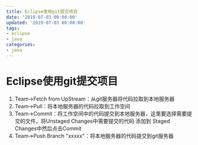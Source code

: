 ```yaml
---
title: Eclipse使用git提交项目
date: '2019-07-03 00:00:00'
updated: '2019-07-03 00:00:00'
tags:
- eclipse
- java
categories:
- java
---
```

# Eclipse使用git提交项目

1. Team->Fetch from UpStream：从git服务器将代码拉取到本地服务器
2. Team->Pull：将本地服务器的代码拉取到工作空间
3. Team->Commit：将工作空间中的代码提交到本地服务器，这里要选择需要提交的文件，将Unstaged Changes中需要提交的代码 添加到 Staged Changes中然后点击Commit
4. Team->Push Branch "xxxxx"：将本地服务器的代码提交到git服务器
